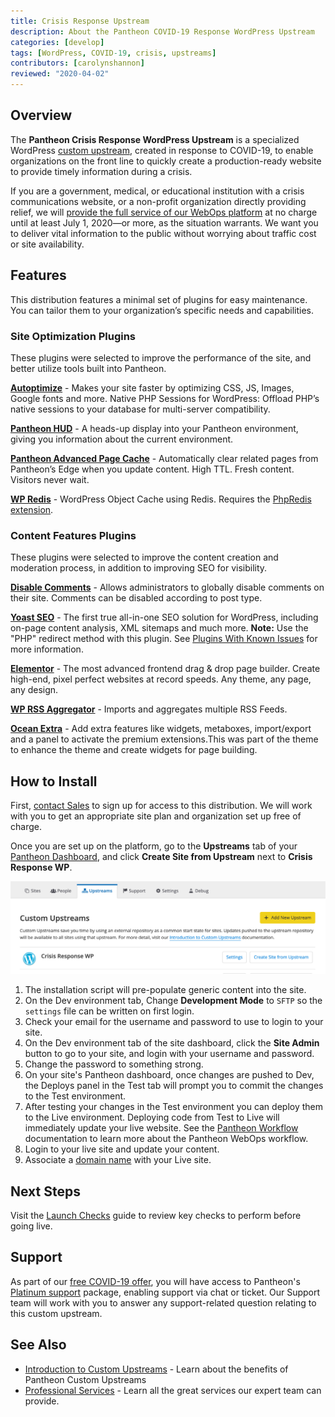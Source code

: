 ```yaml
---
title: Crisis Response Upstream
description: About the Pantheon COVID-19 Response WordPress Upstream
categories: [develop]
tags: [WordPress, COVID-19, crisis, upstreams]
contributors: [carolynshannon]
reviewed: "2020-04-02"
---
```


## Overview

The **Pantheon Crisis Response WordPress Upstream** is a specialized WordPress [custom upstream](/custom-upstream), created in response to COVID-19, to enable organizations on the front line to quickly create a production-ready website to provide timely information during a crisis.

If you are a government, medical, or educational institution with a crisis communications website, or a non-profit organization directly providing relief, we will [provide the full service of our WebOps platform](https://pantheon.io/resources-navigate-covid-19) at no charge until at least July 1, 2020—or more, as the situation warrants. We want you to deliver vital information to the public without worrying about traffic cost or site availability.

## Features

This distribution features a minimal set of plugins for easy maintenance. You can tailor them to your organization’s specific needs and capabilities.

### Site Optimization Plugins

These plugins were selected to improve the performance of the site, and better utilize tools built into Pantheon.

**[Autoptimize](https://wordpress.org/plugins/autoptimize/)** - Makes your site faster by optimizing CSS, JS, Images, Google fonts and more.
Native PHP Sessions for WordPress: Offload PHP’s native sessions to your database for multi-server compatibility.

**[Pantheon HUD](https://wordpress.org/plugins/pantheon-hud/)** - A heads-up display into your Pantheon environment, giving you information about the current environment.

**[Pantheon Advanced Page Cache](https://wordpress.org/plugins/pantheon-advanced-page-cache/)** - Automatically clear related pages from Pantheon’s Edge when you update content. High TTL. Fresh content. Visitors never wait.

**[WP Redis](https://wordpress.org/plugins/wp-redis/)** - WordPress Object Cache using Redis. Requires the [PhpRedis extension](https://github.com/phpredis/phpredis).

### Content Features Plugins

These plugins were selected to improve the content creation and moderation process, in addition to improving SEO for visibility.

**[Disable Comments](https://wordpress.org/plugins/disable-comments/)** - Allows administrators to globally disable comments on their site. Comments can be disabled according to post type.

**[Yoast SEO](https://wordpress.org/plugins/wordpress-seo/)** - The first true all-in-one SEO solution for WordPress, including on-page content analysis, XML sitemaps and much more. **Note:** Use the "PHP" redirect method with this plugin. See [Plugins With Known Issues](/plugins-known-issues#yoast-seo) for more information.

**[Elementor](https://wordpress.org/plugins/elementor/)** - The most advanced frontend drag & drop page builder. Create high-end, pixel perfect websites at record speeds. Any theme, any page, any design.

**[WP RSS Aggregator](https://wordpress.org/plugins/wp-rss-aggregator/)** - Imports and aggregates multiple RSS Feeds.

**[Ocean Extra](https://wordpress.org/plugins/ocean-extra/)** - Add extra features like widgets, metaboxes, import/export and a panel to activate the premium extensions.This was part of the theme to enhance the theme and create widgets for page building.

## How to Install

First, [contact Sales](https://pantheon.io/contact-us) to sign up for access to this distribution. We will work with you to get an appropriate site plan and organization set up free of charge.

Once you are set up on the platform, go to the **Upstreams** tab of your [Pantheon Dashboard](https://dashboard.pantheon.io/), and click **Create Site from Upstream** next to **Crisis Response WP**.

![Create site from Crisis Response WP custom upstream](../images/dashboard/upstream-crisis-response.png)

1. The installation script will pre-populate generic content into the site.
1. On the Dev environment tab, Change **Development Mode** to `SFTP` so the `settings` file can be written on first login.
1. Check your email for the username and password to use to login to your site.
1. On the Dev environment tab of the site dashboard, click the **Site Admin** button to go to your site, and login with your username and password. 
1. Change the password to something strong.
1. On your site's Pantheon dashboard, once changes are pushed to Dev, the Deploys panel in the Test tab will prompt you to commit the changes to the Test environment.
1. After testing your changes in the Test environment you can deploy them to the Live environment. Deploying code from Test to Live will immediately update your live website. See the [Pantheon Workflow](/pantheon-workflow) documentation to learn more about the Pantheon WebOps workflow.
1. Login to your live site and update your content.
1. Associate a [domain name](/guides/launch/domains) with your Live site.

## Next Steps

Visit the [Launch Checks](/guides/launch/launch-check) guide to review key checks to perform before going live.

## Support
 
 As part of our [free COVID-19 offer](https://pantheon.io/blog/supporting-orgs-on-covid-19-front-line), you will have access to Pantheon's [Platinum support](/support#support-features-and-response-times) package, enabling support via chat or ticket. Our Support team will work with you to answer any support-related question relating to this custom upstream.

## See Also

- [Introduction to Custom Upstreams](/custom-upstream) - Learn about the benefits of Pantheon Custom Upstreams
- [Professional Services](/professional-services) - Learn all the great services our expert team can provide.